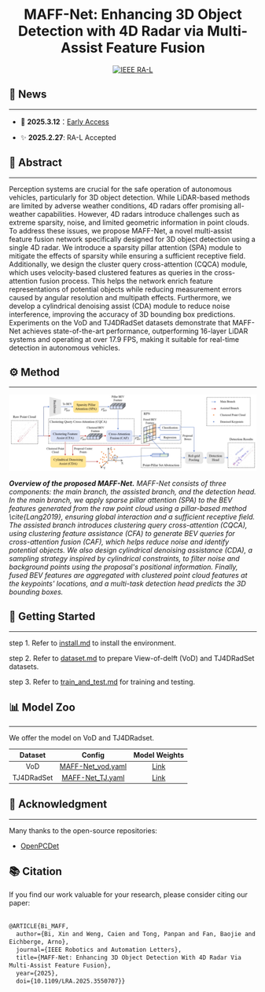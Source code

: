 <div align="center">  

# MAFF-Net: Enhancing 3D Object Detection with 4D Radar via Multi-Assist Feature Fusion

</div>
<div align="center">   

[![IEEE RA-L](https://img.shields.io/badge/IEEE%20RA--L-PDF-blue?style=flat&logo=IEEE&logoColor=white)](https://ieeexplore.ieee.org/document/10923711/)

</div>

## 📰 News

---

- 🔔 **2025.3.12**：[Early Access](https://ieeexplore.ieee.org/document/10923711/)

- ✨ **2025.2.27**: RA-L Accepted


## 📝 Abstract

---

Perception systems are crucial for the safe operation of autonomous vehicles, particularly for 3D object detection. While LiDAR-based methods are limited by adverse weather conditions, 4D radars offer promising all-weather capabilities. However, 4D radars introduce challenges such as extreme sparsity, noise, and limited geometric information in point clouds. To address these issues, we propose MAFF-Net, a novel multi-assist feature fusion network specifically designed for 3D object detection using a single 4D radar. We introduce a sparsity pillar attention (SPA) module to mitigate the effects of sparsity while ensuring a sufficient receptive field. Additionally, we design the cluster query cross-attention (CQCA) module, which uses velocity-based clustered features as queries in the cross-attention fusion process. This helps the network enrich feature representations of potential objects while reducing measurement errors caused by angular resolution and multipath effects. Furthermore, we develop a cylindrical denoising assist (CDA) module to reduce noise interference, improving the accuracy of 3D bounding box predictions. Experiments on the VoD and TJ4DRadSet datasets demonstrate that MAFF-Net achieves state-of-the-art performance, outperforming 16-layer LiDAR systems and operating at over 17.9 FPS, making it suitable for real-time detection in autonomous vehicles.


## ⚙️ Method

---

![Overall framework](./docs/pics/method.jpg)

***Overview of the proposed MAFF-Net.*** *MAFF-Net consists of three components: the main branch, the assisted branch, and the detection head.
In the main branch, we apply sparse pillar attention (SPA) to the BEV features generated from the raw point cloud using a pillar-based method \cite{Lang2019}, ensuring global interaction and a sufficient receptive field.
The assisted branch introduces clustering query cross-attention (CQCA), using clustering feature assistance (CFA) to generate BEV queries for cross-attention fusion (CAF), which helps reduce noise and identify potential objects. We also design cylindrical denoising assistance (CDA), a sampling strategy inspired by cylindrical constraints, to filter noise and background points using the proposal's positional information.
Finally, fused BEV features are aggregated with clustered point cloud features at the keypoints' locations, and a multi-task detection head predicts the 3D bounding boxes.*

## 📜 Getting Started

---

step 1. Refer to [install.md](./docs/guidance/install.md) to install the environment.

step 2. Refer to [dataset.md](./docs/guidance/dataset.md) to prepare View-of-delft (VoD) and TJ4DRadSet datasets.

step 3. Refer to [train_and_test.md](./docs/guidance/train_and_test.md) for training and testing.

## 📊 Model Zoo

---
We offer the model on VoD and TJ4DRadset.

|   Dataset    |                           Config                            |                                        Model Weights                                         | 
|:------------:|:-----------------------------------------------------------:|:--------------------------------------------------------------------------------------------:|
|     VoD      | [MAFF-Net_vod.yaml](tools/cfgs/MAFF-Net/MAFF-Net_vod.yaml)  | [Link](https://drive.google.com/drive/folders/1zSbldzARH41y5O5aBYeg7BOc_uiAHXhD?usp=sharing) |
|  TJ4DRadSet  |  [MAFF-Net_TJ.yaml](tools/cfgs/MAFF-Net/MAFF-Net_TJ.yaml)   | [Link](https://drive.google.com/drive/folders/1zSbldzARH41y5O5aBYeg7BOc_uiAHXhD?usp=sharing) |


## 🙏 Acknowledgment

---
Many thanks to the open-source repositories:
- [OpenPCDet](https://github.com/open-mmlab/OpenPCDet)

## 📚 Citation

If you find our work valuable for your research, please consider citing our paper:


```shell

@ARTICLE{Bi_MAFF,
  author={Bi, Xin and Weng, Caien and Tong, Panpan and Fan, Baojie and Eichberge, Arno},
  journal={IEEE Robotics and Automation Letters}, 
  title={MAFF-Net: Enhancing 3D Object Detection With 4D Radar Via Multi-Assist Feature Fusion}, 
  year={2025},
  doi={10.1109/LRA.2025.3550707}}

```

